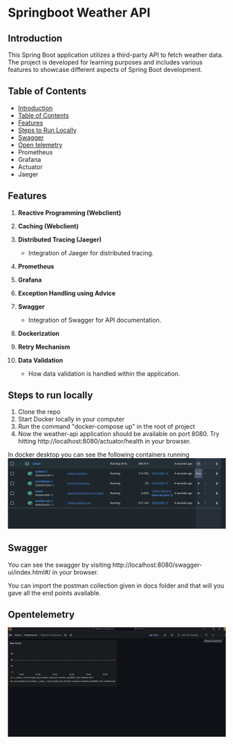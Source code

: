 # Springboot Weather API

## Introduction

This Spring Boot application utilizes a third-party API to fetch weather data. The project is developed for learning purposes and includes various features to showcase different aspects of Spring Boot development.

## Table of Contents

- [Introduction](#introduction)
- [Table of Contents](#table-of-contents)
- [Features](#features)
- [Steps to Run Locally](#steps-to-run-locally)
- [Swagger](#swagger)
- [Open telemetry](#opentelemetry)
- Prometheus
- Grafana
- Actuator
- Jaeger


## Features

1. **Reactive Programming (Webclient)**

2. **Caching (Webclient)**

3. **Distributed Tracing (Jaeger)**
    - Integration of Jaeger for distributed tracing.

4. **Prometheus**

5. **Grafana**

6. **Exception Handling using Advice**

7. **Swagger**
    - Integration of Swagger for API documentation.

8. **Dockerization**

9. **Retry Mechanism**

10. **Data Validation**
    - How data validation is handled within the application.

## Steps to run locally

1. Clone the repo
2. Start Docker locally in your computer
3. Run the command "docker-compose up" in the root of project
4. Now the weather-api application should be available on port 8080. Try hitting http://localhost:8080/actuator/health in your browser.

In docker desktop you can see the following containers running
![Containers](docs/img/docker.png)

## Swagger

You can see the swagger by visiting http://localhost:8080/swagger-ui/index.html#/ in your browser.

You can import the postman collection given in docs folder and that will you gave all the end points available.

## Opentelemetry
![Grafana](docs/img/grafana.png)
